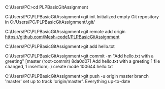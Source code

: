C:\Users\PC>cd PLPBasicGitAssignment

C:\Users\PC\PLPBasicGitAssignment>git init
Initialized empty Git repository in C:/Users/PC/PLPBasicGitAssignment/.git/

C:\Users\PC\PLPBasicGitAssignment>git remote add origin https://github.com/Mesh-code1/PLPBasicGitAssignment

C:\Users\PC\PLPBasicGitAssignment>git add hello.txt

C:\Users\PC\PLPBasicGitAssignment>git commit -m "Add hello.txt with a greeting"
[master (root-commit) 8da0d07] Add hello.txt with a greeting
 1 file changed, 1 insertion(+)
 create mode 100644 hello.txt

C:\Users\PC\PLPBasicGitAssignment>git push -u origin master
branch 'master' set up to track 'origin/master'.
Everything up-to-date
